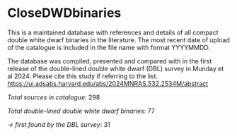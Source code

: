 # CloseDWDbinaries
This is a maintained database with references and details of all compact double white dwarf binaries in the literature. The most recent date of upload of the catalogue is included in the file name with format YYYYMMDD.

The database was compiled, presented and compared with in the first release of the double-lined double white dwarf (DBL) survey in Munday et al 2024. Please cite this study if referring to the list.
https://ui.adsabs.harvard.edu/abs/2024MNRAS.532.2534M/abstract

_Total sources in catalogue:_    298

_Total double-lined double white dwarf binaries_:   77

_-> first found by the DBL survey_:   31
